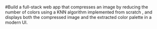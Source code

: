 #Build a full-stack web app that compresses an image by reducing the number of colors using a KNN algorithm implemented from scratch , and displays both the compressed image and the extracted color palette in a modern UI.
